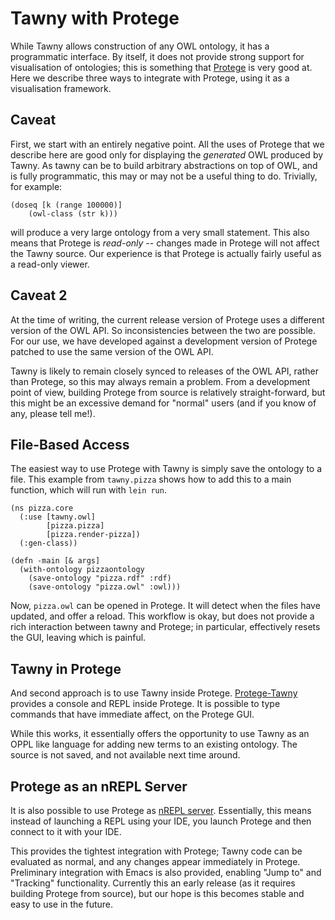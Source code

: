 Tawny with Protege
==================

While Tawny allows construction of any OWL ontology, it has a programmatic
interface. By itself, it does not provide strong support for visualisation of
ontologies; this is something that [Protege](http://protege.stanford.edu) is
very good at. Here we describe three ways to integrate with Protege, using it
as a visualisation framework.

Caveat
------

First, we start with an entirely negative point. All the uses of Protege that
we describe here are good only for displaying the _generated_ OWL produced by
Tawny. As tawny can be to build arbitrary abstractions on top of OWL, and is
fully programmatic, this may or may not be a useful thing to do. Trivially,
for example:

    (doseq [k (range 100000)]
        (owl-class (str k)))

will produce a very large ontology from a very small statement. This also
means that Protege is *read-only* -- changes made in Protege will not affect
the Tawny source. Our experience is that Protege is actually fairly useful as
a read-only viewer.

Caveat 2
--------

At the time of writing, the current release version of Protege uses a
different version of the OWL API. So inconsistencies between the two are
possible. For our use, we have developed against a development version of
Protege patched to use the same version of the OWL API.

Tawny is likely to remain closely synced to releases of the OWL API, rather
than Protege, so this may always remain a problem. From a development point of
view, building Protege from source is relatively straight-forward, but this
might be an excessive demand for "normal" users (and if you know of any,
please tell me!).

File-Based Access
-----------------

The easiest way to use Protege with Tawny is simply save the ontology to a
file. This example from `tawny.pizza` shows how to add this to a main
function, which will run with `lein run`.

    (ns pizza.core
      (:use [tawny.owl]
            [pizza.pizza]
            [pizza.render-pizza])
      (:gen-class))

    (defn -main [& args]
      (with-ontology pizzaontology
        (save-ontology "pizza.rdf" :rdf)
        (save-ontology "pizza.owl" :owl)))

Now, `pizza.owl` can be opened in Protege. It will detect when the files
have updated, and offer a reload. This workflow is okay, but does not provide
a rich interaction between tawny and Protege; in particular, effectively
resets the GUI, leaving which is painful.

Tawny in Protege
----------------

And second approach is to use Tawny inside Protege.
[Protege-Tawny](https://github.com/phillord/protege-tawny) provides a console
and REPL inside Protege. It is possible to type commands that have immediate
affect, on the Protege GUI.

While this works, it essentially offers the opportunity to use Tawny as an
OPPL like language for adding new terms to an existing ontology. The source is
not saved, and not available next time around.

Protege as an nREPL Server
--------------------------

It is also possible to use Protege as
[nREPL server](https://github.com/phillord/protege-nrepl). Essentially, this
means instead of launching a REPL using your IDE, you launch Protege and then
connect to it with your IDE.

This provides the tightest integration with Protege; Tawny code can be
evaluated as normal, and any changes appear immediately in Protege.
Preliminary integration with Emacs is also provided, enabling "Jump to" and
"Tracking" functionality. Currently this an early release (as it requires
building Protege from source), but our hope is this becomes stable and easy to
use in the future.
